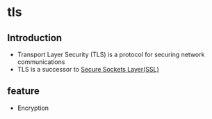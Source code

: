 # tls


## Introduction

- Transport Layer Security (TLS) is a protocol for securing network communications
- TLS is a successor to [Secure Sockets Layer(SSL)](network-ssl.md)

## feature

- Encryption
